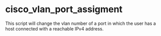 # cisco_vlan_port_assigment
This script will change the vlan number of a port in which the user has a host connected with a reachable IPv4 address.
